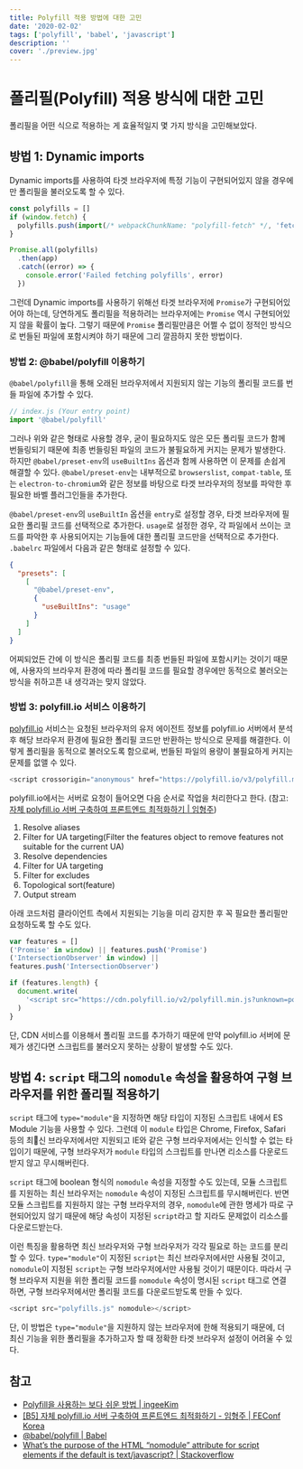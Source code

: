 ```yaml
---
title: Polyfill 적용 방법에 대한 고민
date: '2020-02-02'
tags: ['polyfill', 'babel', 'javascript']
description: ''
cover: './preview.jpg'
---
```


# 폴리필(Polyfill) 적용 방식에 대한 고민

폴리필을 어떤 식으로 적용하는 게 효율적일지 몇 가지 방식을 고민해보았다.

## 방법 1: Dynamic imports

Dynamic imports를 사용하여 타겟 브라우저에 특정 기능이 구현되어있지 않을 경우에만 폴리필을 불러오도록 할 수 있다.

```javascript
const polyfills = []
if (window.fetch) {
  polyfills.push(import(/* webpackChunkName: "polyfill-fetch" */, 'fetch'))
}

Promise.all(polyfills)
  .then(app)
  .catch((error) => {
    console.error('Failed fetching polyfills', error)
  })
```

그런데 Dynamic imports를 사용하기 위해선 타겟 브라우저에 `Promise`가 구현되어있어야 하는데, 당연하게도 폴리필을 적용하려는 브라우저에는 `Promise` 역시 구현되어있지 않을 확률이 높다. 그렇기 때문에 `Promise` 폴리필만큼은 어쩔 수 없이 정적인 방식으로 번들된 파일에 포함시켜야 하기 때문에 그리 깔끔하지 못한 방법이다.

### 방법 2: @babel/polyfill 이용하기

`@babel/polyfill`을 통해 오래된 브라우저에서 지원되지 않는 기능의 폴리필 코드를 번들 파일에 추가할 수 있다.

```javascript
// index.js (Your entry point)
import '@babel/polyfill'
```

그러나 위와 같은 형태로 사용할 경우, 굳이 필요하지도 않은 모든 폴리필 코드가 함께 번들링되기 때문에 최종 번들링된 파일의 코드가 불필요하게 커지는 문제가 발생한다. 하지만 `@babel/preset-env`의 `useBuiltIns` 옵션과 함께 사용하면 이 문제를 손쉽게 해결할 수 있다. `@babel/preset-env`는 내부적으로 `browserslist`, `compat-table`, 또는 `electron-to-chromium`와 같은 정보를 바탕으로 타겟 브라우저의 정보를 파악한 후 필요한 바벨 플러그인들을 추가한다.

`@babel/preset-env`의 `useBuiltIn` 옵션을 `entry`로 설정할 경우, 타겟 브라우저에 필요한 폴리필 코드를 선택적으로 추가한다. `usage`로 설정한 경우, 각 파일에서 쓰이는 코드를 파악한 후 사용되어지는 기능들에 대한 폴리필 코드만을 선택적으로 추가한다. `.babelrc` 파일에서 다음과 같은 형태로 설정할 수 있다.

```json
{
  "presets": [
    [
      "@babel/preset-env",
      {
        "useBuiltIns": "usage"
      }
    ]
  ]
}
```

어찌되었든 간에 이 방식은 폴리필 코드를 최종 번들된 파일에 포함시키는 것이기 때문에, 사용자의 브라우저 환경에 따라 폴리필 코드를 필요할 경우에만 동적으로 불러오는 방식을 취하고픈 내 생각과는 맞지 않았다.

### 방법 3: polyfill.io 서비스 이용하기

[polyfill.io](https://polyfill.io/v3/) 서비스는 요청된 브라우저의 유저 에이전트 정보를 polyfill.io 서버에서 분석 후 해당 브라우저 환경에 필요한 폴리필 코드만 반환하는 방식으로 문제를 해결한다. 이렇게 폴리필을 동적으로 불러오도록 함으로써, 번들된 파일의 용량이 불필요하게 커지는 문제를 없앨 수 있다.

```javascript
<script crossorigin="anonymous" href="https://polyfill.io/v3/polyfill.min.js"></script>
```

polyfill.io에서는 서버로 요청이 들어오면 다음 순서로 작업을 처리한다고 한다. (참고: [자체 polyfill.io 서버 구축하여 프론트엔드 최적화하기 | 임형주](https://slides.com/odyss/deck-8#/5/5))

1. Resolve aliases
2. Filter for UA targeting(Filter the features object to remove features not suitable for the current UA)
3. Resolve dependencies
4. Filter for UA targeting
5. Filter for excludes
6. Topological sort(feature)
7. Output stream

아래 코드처럼 클라이언트 측에서 지원되는 기능을 미리 감지한 후 꼭 필요한 폴리필만 요청하도록 할 수도 있다.

```javascript
var features = []
('Promise' in window) || features.push('Promise')
('IntersectionObserver' in window) || 
features.push('IntersectionObserver')

if (features.length) {
  document.write(
    '<script src="https://cdn.polyfill.io/v2/polyfill.min.js?unknown=polyfill&features=' + features.join(',') + '&flags=gated,always"><\x2fscript>',
  )
}
```

단, CDN 서비스를 이용해서 폴리필 코드를 추가하기 때문에 만약 polyfill.io 서버에 문제가 생긴다면 스크립트를 불러오지 못하는 상황이 발생할 수도 있다.

## 방법 4: `script` 태그의 `nomodule` 속성을 활용하여 구형 브라우저를 위한 폴리필 적용하기

`script` 태그에 `type="module"`을 지정하면 해당 타입이 지정된 스크립트 내에서 ES Module 기능을 사용할 수 있다. 그런데 이 `module` 타입은 Chrome, Firefox, Safari 등의 최신 브라우저에서만 지원되고 IE와 같은 구형 브라우저에서는 인식할 수 없는 타입이기 때문에, 구형 브라우저가 `module` 타입의 스크립트를 만나면 리소스를 다운로드받지 않고 무시해버린다.

`script` 태그에 boolean 형식의 `nomodule` 속성을 지정할 수도 있는데, 모듈 스크립트를 지원하는 최신 브라우저는 `nomodule` 속성이 지정된 스크립트를 무시해버린다. 반면 모듈 스크립트를 지원하지 않는 구형 브라우저의 경우, `nomodule`에 관한 명세가 따로 구현되어있지 않기 때문에 해당 속성이 지정된 `script`라고 할 지라도 문제없이 리소스를 다운로드받는다.

이런 특징을 활용하면 최신 브라우저와 구형 브라우저가 각각 필요로 하는 코드를 분리할 수 있다. `type="module"`이 지정된 `script`는 최신 브라우저에서만 사용될 것이고, `nomodule`이 지정된 `script`는 구형 브라우저에서만 사용될 것이기 때문이다. 따라서 구형 브라우저 지원을 위한 폴리필 코드를 `nomodule` 속성이 명시된 `script` 태그로 연결하면, 구형 브라우저에서만 폴리필 코드를 다운로드받도록 만들 수 있다.

```javascript
<script src="polyfills.js" nomodule></script>
```

단, 이 방법은 `type="module"`을 지원하지 않는 브라우저에 한해 적용되기 때문에, 더 최신 기능을 위한 폴리필을 추가하고자 할 때 정확한 타겟 브라우저 설정이 어려울 수 있다.

## 참고

* [Polyfill을 사용하는 보다 쉬운 방법 | ingeeKim](http://hacks.mozilla.or.kr/2014/12/an-easier-way-of-using-polyfills/)
* [[B5] 자체 polyfill.io 서버 구축하여 프론트엔드 최적화하기 - 임형주 | FEConf Korea](https://www.youtube.com/watch?v=8GcVBTBI4Ew)
* [@babel/polyfill | Babel](https://babeljs.io/docs/en/babel-polyfill)
* [What’s the purpose of the HTML “nomodule” attribute for script elements if the default is text/javascript? | Stackoverflow](https://stackoverflow.com/questions/45943494/what-s-the-purpose-of-the-html-nomodule-attribute-for-script-elements-if-the-d)
